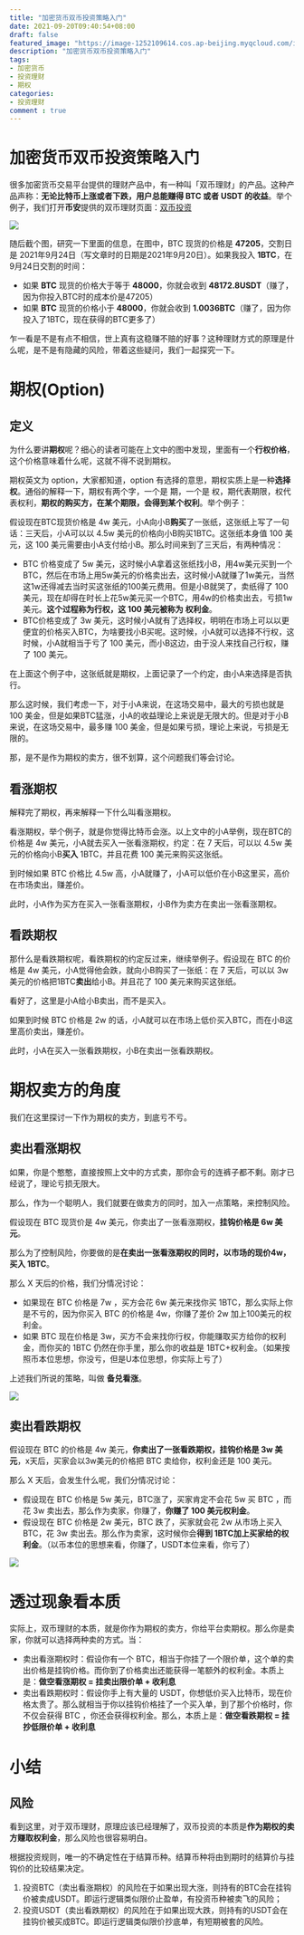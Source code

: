 ```yaml
---
title: "加密货币双币投资策略入门"
date: 2021-09-20T09:40:54+08:00
draft: false
featured_image: "https://image-1252109614.cos.ap-beijing.myqcloud.com/img/20210824235701.png"
description: "加密货币双币投资策略入门"
tags:
- 加密货币
- 投资理财
- 期权
categories:
- 投资理财
comment : true
---
```


# 加密货币双币投资策略入门

很多加密货币交易平台提供的理财产品中，有一种叫「双币理财」的产品。这种产品声称：**无论比特币上涨或者下跌，用户总能赚得 BTC 或者 USDT 的收益**。举个例子，我们打开**币安**提供的双币理财页面：[双币投资](https://www.binance.com/zh-CN/dual)

<img src="https://image-1252109614.cos.ap-beijing.myqcloud.com/img/20210920095334.png"/>

随后截个图，研究一下里面的信息，在图中，BTC 现货的价格是 **47205**，交割日是 2021年9月24日（写文章时的日期是2021年9月20日）。如果我投入 **1BTC**，在9月24日交割的时间：

- 如果 **BTC** 现货的价格大于等于 **48000**，你就会收到 **48172.8USDT**（赚了，因为你投入BTC时的成本价是47205）
- 如果 **BTC** 现货的价格小于 **48000**，你就会收到 **1.0036BTC**（赚了，因为你投入了1BTC，现在获得的BTC更多了）

乍一看是不是有点不相信，世上真有这稳赚不赔的好事？这种理财方式的原理是什么呢，是不是有隐藏的风险，带着这些疑问，我们一起探究一下。

# 期权(Option)

## 定义

为什么要讲**期权**呢？细心的读者可能在上文中的图中发现，里面有一个**行权价格**，这个价格意味着什么呢，这就不得不说到期权。

期权英文为 option，大家都知道，option 有选择的意思，期权实质上是一种**选择权**。通俗的解释一下，期权有两个字，一个是 期，一个是 权，期代表期限，权代表权利，**期权的购买方，在某个期限，会得到某个权利**。举个例子：

假设现在BTC现货价格是 4w 美元，小A向小B**购买**了一张纸，这张纸上写了一句话：三天后，小A可以以 4.5w 美元的价格向小B购买1BTC。这张纸本身值 100 美元，这 100 美元需要由小A支付给小B。那么时间来到了三天后，有两种情况：

- BTC 价格变成了 5w 美元，这时候小A拿着这张纸找小B，用4w美元买到一个BTC，然后在市场上用5w美元的价格卖出去，这时候小A就赚了1w美元，当然这1w还得减去当时买这张纸的100美元费用。但是小B就哭了，卖纸得了 100美元，现在却得在时长上花5w美元买一个BTC，用4w的价格卖出去，亏损1w美元。**这个过程称为行权，这 100 美元被称为 权利金**。
- BTC价格变成了 3w 美元，这时候小A就有了选择权，明明在市场上可以以更便宜的价格买入BTC，为啥要找小B买呢。这时候，小A就可以选择不行权，这时候，小A就相当于亏了 100 美元，而小B这边，由于没人来找自己行权，赚了 100 美元。

在上面这个例子中，这张纸就是期权，上面记录了一个约定，由小A来选择是否执行。

那么这时候，我们考虑一下，对于小A来说，在这场交易中，最大的亏损也就是 100 美金，但是如果BTC猛涨，小A的收益理论上来说是无限大的。但是对于小B来说，在这场交易中，最多赚 100 美金，但是如果亏损，理论上来说，亏损是无限的。

那，是不是作为期权的卖方，很不划算，这个问题我们等会讨论。

## 看涨期权

解释完了期权，再来解释一下什么叫看涨期权。

看涨期权，举个例子，就是你觉得比特币会涨。以上文中的小A举例，现在BTC的价格是 4w 美元，小A就去买入一张看涨期权，约定：在 7 天后，可以以 4.5w 美元的价格向小B**买入** 1BTC，并且花费 100 美元来购买这张纸。

到时候如果 BTC 价格比 4.5w 高，小A就赚了，小A可以低价在小B这里买，高价在市场卖出，赚差价。

此时，小A作为买方在买入一张看涨期权，小B作为卖方在卖出一张看涨期权。

## 看跌期权

那什么是看跌期权呢，看跌期权的约定反过来，继续举例子。假设现在 BTC 的价格是 4w 美元，小A觉得他会跌，就向小B购买了一张纸：在 7 天后，可以以 3w 美元的价格把1BTC**卖出**给小B。并且花了 100 美元来购买这张纸。

看好了，这里是小A给小B卖出，而不是买入。

如果到时候 BTC 价格是 2w 的话，小A就可以在市场上低价买入BTC，而在小B这里高价卖出，赚差价。

此时，小A在买入一张看跌期权，小B在卖出一张看跌期权。

# 期权卖方的角度

我们在这里探讨一下作为期权的卖方，到底亏不亏。

## 卖出看涨期权

如果，你是个憨憨，直接按照上文中的方式卖，那你会亏的连裤子都不剩。刚才已经说了，理论亏损无限大。

那么，作为一个聪明人，我们就要在做卖方的同时，加入一点策略，来控制风险。

假设现在 BTC 现货价是 4w 美元，你卖出了一张看涨期权，**挂钩价格是 6w 美元**。

那么为了控制风险，你要做的是**在卖出一张看涨期权的同时，以市场的现价4w，买入 1BTC**。

那么 X 天后的价格，我们分情况讨论：

- 如果现在 BTC 价格是 7w ，买方会花 6w 美元来找你买 1BTC，那么实际上你是不亏的，因为你买入 BTC 的价格是 4w，你赚了差价 2w 加上100美元的权利金。
- 如果 BTC 现在价格是 3w，买方不会来找你行权，你能赚取买方给你的权利金，而你买的 1BTC 仍然在你手里，那么你的收益是 1BTC+权利金。（如果按照币本位思想，你没亏，但是U本位思想，你实际上亏了）

上述我们所说的策略，叫做 **备兑看涨**。

<img src="https://image-1252109614.cos.ap-beijing.myqcloud.com/img/4AD2E4DCDA9ADC4469F001A84236BF94.png"/>

## 卖出看跌期权

假设现在 BTC 的价格是 4w 美元，**你卖出了一张看跌期权，挂钩价格是 3w 美元**，x天后，买家会以3w美元的价格把 BTC 卖给你，权利金还是 100 美元。

那么 X 天后，会发生什么呢，我们分情况讨论：

- 假设现在 BTC 价格是 5w 美元，BTC涨了，买家肯定不会花 5w 买 BTC ，而花 3w 卖出去，那么作为卖家，你赚了，**你赚了 100 美元权利金**。
- 假设现在 BTC 价格是 2w 美元，BTC 跌了，买家就会花 2w 从市场上买入 BTC，花 3w 卖出去。那么作为卖家，这时候你会**得到 1BTC加上买家给的权利金**。（以币本位的思想来看，你赚了，USDT本位来看，你亏了）

<img src="https://image-1252109614.cos.ap-beijing.myqcloud.com/img/CC4BC8CC7DE6ACF973FF3872834A7C5C.png"/>

# 透过现象看本质

实际上，双币理财的本质，就是你作为期权的卖方，你给平台卖期权。那么你是卖家，你就可以选择两种卖的方式。当：

- 卖出看涨期权时：假设你有一个 BTC，相当于你挂了一个限价单，这个单的卖出价格是挂钩价格。而你到了价格卖出还能获得一笔额外的权利金。本质上是：**做空看涨期权 = 挂卖出限价单 + 收利息**
- 卖出看跌期权时：假设你手上有大量的 USDT，你想低价买入比特币，现在价格太贵了。那么就相当于你以挂钩价格挂了一个买入单，到了那个价格时，你不仅会获得 BTC ，你还会获得权利金。那么，本质上是：**做空看跌期权 = 挂抄低限价单 + 收利息**

# 小结

## 风险

看到这里，对于双币理财，原理应该已经理解了，双币投资的本质是**作为期权的卖方赚取权利金**，那么风险也很容易明白。

根据投资规则，唯一的不确定性在于结算币种。结算币种将由到期时的结算价与挂钩价的比较结果决定。

1. 投资BTC（卖出看涨期权）的风险在于如果出现大涨，则持有的BTC会在挂钩价被卖成USDT。即运行逻辑类似限价止盈单，有投资币种被卖飞的风险；
2. 投资USDT（卖出看跌期权）的风险在于如果出现大跌，则持有的USDT会在挂钩价被买成BTC。即运行逻辑类似限价抄底单，有短期被套的风险。
